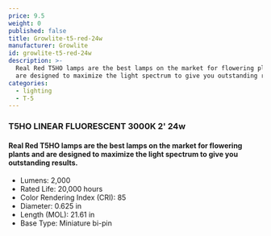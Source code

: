 ```yaml
---
price: 9.5
weight: 0
published: false
title: Growlite-t5-red-24w
manufacturer: Growlite
id: growlite-t5-red-24w
description: >-
  Real Red T5HO lamps are the best lamps on the market for flowering plants and
  are designed to maximize the light spectrum to give you outstanding results.
categories:
  - lighting
  - T-5
---
```

### T5HO LINEAR FLUORESCENT 3000K 2' 24w

#### Real Red T5HO lamps are the best lamps on the market for flowering plants and are designed to maximize the light spectrum to give you outstanding results.

* Lumens: 2,000
* Rated Life: 20,000 hours
* Color Rendering Index (CRI): 85
* Diameter: 0.625 in
* Length (MOL): 21.61 in
* Base Type: Miniature bi-pin


